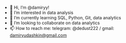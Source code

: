 - 👋 Hi, I’m @damiryy!
- 👀 I’m interested in data analysis
- 🌱 I’m currently learning SQL, Python, Git, data analytics
- 💞️ I’m looking to collaborate on data analytics
- 📫 How to reach me: telegram: @dedust222 / gmail: damiryudashkin@gmail.com







<!---
damiryy/damiryy is a ✨ special ✨ repository because its `README.md` (this file) appears on your GitHub profile.
You can click the Preview link to take a look at your changes.
--->
